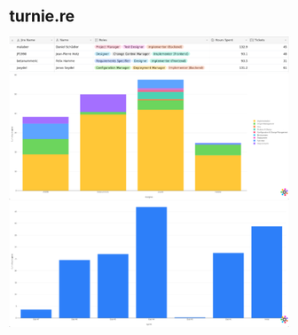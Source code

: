 # turnie.re

![members](imgs/airtable_members.png)
![hours per user and type](imgs/airtable_jira_per_user.png)
![hours per sprint](imgs/airtable_per_sprint.png)
